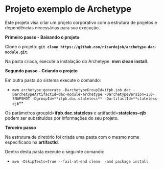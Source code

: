 # Projeto exemplo de Archetype
Este projeto visa criar um projeto corporativo com a estrutura de projetos e dependências necessárias para sua execução.

**Primeiro passo - Baixando o projeto**

Clone o projeto: **`git clone https://github.com/ricardojob/archetype-dac-module.git`**.

Na pasta criada, execute a instalação do Archetype: **mvn clean install**.

**Segundo passo - Criando o projeto**

Em outra pasta do sistema execute o comando:

* `mvn archetype:generate -DarchetypeGroupId=ifpb.job.dac -DarchetypeArtifactId=dac-module-archetype -DarchetypeVersion=1.0-SNAPSHOT -DgroupId=**ifpb.dac.stateless** -DartifactId=**stateless-ejb`** 

Os parâmetros groupId=**ifpb.dac.stateless** e artifactId=**stateless-ejb** podem ser substituídos por informações do seu projeto.

**Terceiro passo**

Na estrutura de diretório foi criada uma pasta com o mesmo nome especificado na **artifactId**.

Dentro desta pasta execute o seguinte comando:

* `mvn -DskipTests=true --fail-at-end clean  -amd package install`

